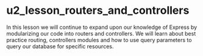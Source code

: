 # u2_lesson_routers_and_controllers
In this lesson we will continue to expand upon our knowledge of Express by modularizing our code into routers and controllers.  We will learn about best practice routing, controllers modules and how to use query parameters to query our database for specific resources.   
